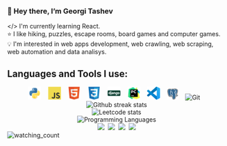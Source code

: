 ### :wave: Hey there, I’m Georgi Tashev

</> I'm currently learning React.   
:star: I like hiking, puzzles, escape rooms, board games and computer games.  
:bulb: I'm interested in web apps development, web crawling, web scraping, web automation and data analisys.  

## Languages and Tools I use:
<div align="center">
<img alt="Python" width="30px" src="https://github.com/devicons/devicon/raw/v2.14.0/icons/python/python-original.svg" />&nbsp;&nbsp;&nbsp;
<img alt="JavaScript" width="30px" src="https://github.com/devicons/devicon/blob/master/icons/javascript/javascript-original.svg">&nbsp;&nbsp;&nbsp;
<img  alt="HTML5" width="30px" src="https://github.com/devicons/devicon/blob/master/icons/html5/html5-original.svg">&nbsp;&nbsp;&nbsp;
<img  alt="CSS3" width="30px" src="https://github.com/devicons/devicon/blob/master/icons/css3/css3-original.svg">&nbsp;&nbsp;&nbsp;
<img alt="Django" width="30px" src="https://github.com/devicons/devicon/raw/v2.14.0/icons/django/django-original.svg">&nbsp;&nbsp;&nbsp;
<img alt="PyCharm" width="30px" src="https://github.com/devicons/devicon/raw/v2.14.0/icons/pycharm/pycharm-original.svg">&nbsp;&nbsp;&nbsp;
<img  alt="Visual Studio Code" width="30px" src="https://github.com/devicons/devicon/blob/master/icons/vscode/vscode-original.svg" />&nbsp;&nbsp;&nbsp;
<img alt="PostgreSQL" width="26px" src="https://github.com/devicons/devicon/raw/v2.14.0/icons/postgresql/postgresql-original.svg" />&nbsp;&nbsp;&nbsp;
<img alt="Git" width="30px" src="https://w7.pngwing.com/pngs/914/758/png-transparent-github-social-media-computer-icons-logo-android-github-logo-computer-wallpaper-banner-thumbnail.png" />&nbsp;&nbsp;&nbsp;
</div>


<div align="center"> <img alt="Github streak stats" src="http://github-readme-streak-stats.herokuapp.com?user=xaoccc&theme=github-dark-blue&hide_border=true" width="495px"/>  
</div>

<div align="center">
<img alt="Leetcode stats" src="https://leetcode-stats.vercel.app/api?username=xaocccc&theme=Dark" width="495px"/>  
</div>

<div align="center">
<img alt="Programming Languages" src="https://github-readme-stats-eight-theta.vercel.app/api/top-langs/?username=xaoccc&layout=compact&theme=dark&hide_border=true" width="495px"/>  
</div>


<div align="center">     
    <a target="_blank" rel="noopener noreferrer" href="https://www.linkedin.com/in/georgi-tashev-3aab33a/"><img src="https://img.shields.io/badge/linkedin-%230077B5.svg?style=for-the-badge&logo=Linkedin&logoColor=white"></a>&nbsp;
    <a href="https://www.facebook.com/georgi.tashev"><img src="https://img.shields.io/badge/Facebook-%231877F2.svg?style=for-the-badge&logo=Facebook&logoColor=white"></a>&nbsp;
    <a href="mailto:georgi.taschev@gmail.com"><img src="https://img.shields.io/badge/Gmail-D14836?style=for-the-badge&logo=gmail&logoColor=white"></a>&nbsp;
    <a href="https://discordapp.com/users/tashev_undead#3003"><img src="https://img.shields.io/badge/Discord-%235865F2.svg?style=for-the-badge&logo=discord&logoColor=white"></a>
</div>

<img src="https://komarev.com/ghpvc/?username=xaoccc&color=brightgreen" alt="watching_count" />

